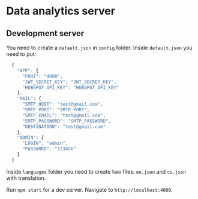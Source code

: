 # Data analytics server

## Development server

You need to create a `default.json` in `config` folder.
Inside `default.json` you need to put: 
```js
  {
    "APP": {
      "PORT": "4000",
      "JWT_SECRET_KEY": "JWT_SECRET_KEY",
      "HUBSPOT_API_KEY": "HUBSPOT_API_KEY"
    },
    "MAIL": {
      "SMTP_HOST": "test@gmail.com",
      "SMTP_PORT": "SMTP_PORT",
      "SMTP_EMAIL": "test@gmail.com",
      "SMTP_PASSWORD": "SMTP_PASSWORD",
      "DESTINATION": "test@gmail.com"
    },
    "ADMIN": {
      "LOGIN": "admin",
      "PASSWORD": "123456"
    }
  }
```

Inside `languages` folder you need to create two files: `en.json` and `cs.json` with translation.

Run `npm start` for a dev server. 
Navigate to `http://localhost:4000`.
